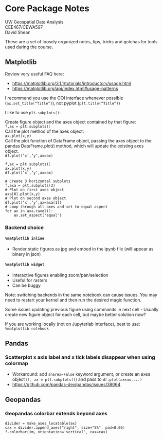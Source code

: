 # Core Package Notes 
UW Geospatial Data Analysis  
CEE467/CEWA567  
David Shean  

These are a set of loosely organized notes, tips, tricks and gotchas for tools used during the course.  

## Matplotlib
Review very useful FAQ here: 
* https://matplotlib.org/3.1.1/tutorials/introductory/usage.html
* https://matplotlib.org/api/index.html#usage-patterns

I recommend you use the OOI interface whenever possible (`ax.set_title(“Title”)`), not pyplot (`plt.title(“Title”)`)

I like to use `plt.subplots()`:  

Create figure object and the axes object contained by that figure:  
`f,ax = plt.subplots()`  
Call the plot method of the axes object:  
`ax.plot(x,y)`  
Call the plot function of DataFrame object, passing the axes object to the pandas DataFrame.plot() method, which will update the existing axes object.  
`df.plot(‘x’,’y’,ax=ax)`

```
f,ax = plt.subplots()
ax.plot(x,y)
df.plot(‘x’,’y’,ax=ax)

# Create 3 horizontal subplots
f,axa = plt.subplots(3)
# Plot on first axes object
axa[0].plot(x,y)
# Plot on second axes object
df.plot(‘x’,’y’,ax=axa[1])
# Loop through all axes and set to equal aspect
for ax in axa.ravel():
    ax.set_aspect('equal')
```

### Backend choice

#### `%matplotlib inline`
* Render static figures as jpg and embed in the ipynb file (will appear as binary in json)

#### `%matplotlib widget`
* Interactive figures enabling zoom/pan/selection
* Useful for rasters
* Can be buggy

Note: switching backends in the same notebook can cause issues. You may need to restart your kernel and then run the desired magic function.

Some issues updating previous figure using commands in next cell - Usually create new figure object for each cell, but maybe better solution now?

If you are working locally (not on Jupyterlab interface), best to use:
`%matplotlib notebook`

## Pandas
### Scatterplot x axis label and x tick labels disappear when using colormap
* Workaround: add `sharex=False` keyword argument, or create an axes object (`f, ax = plt.subplots()`) and pass to `df.plot(ax=ax,...)`
* https://github.com/pandas-dev/pandas/issues/36064

## Geopandas
### Geopandas colorbar extends beyond axes
```
divider = make_axes_locatable(ax)
cax = divider.append_axes("right", size="5%", pad=0.05)
f.colorbar(im, orientation='vertical', cax=cax)
```
